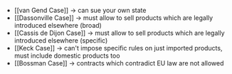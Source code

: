 - [[van Gend Case]] -> can sue your own state
- [[Dassonville Case]] -> must allow to sell products  which are legally introduced elsewhere (broad)
- [[Cassis de Dijon Case]] -> must allow to sell products which are legally introduced elsewhere (specific)
- [[Keck Case]] -> can't impose specific rules on just imported products, must include domestic products too
- [[Bossman Case]] -> contracts which contradict EU law are not allowed